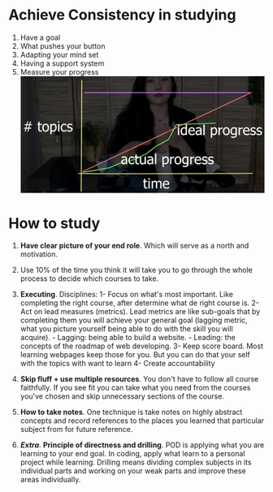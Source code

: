 
# Achieve Consistency in studying

1. Have a goal
2. What pushes your button 
3. Adapting your mind set
4. Having a support system
5. Measure your progress
![Progress Graph](./Resources/ProgressGraph.png)

# How to study

1. **Have clear picture of your end role**. Which will serve as a north and motivation.

2. Use 10% of the time you think it will take you to go through the whole process to decide which courses to take.

3. **Executing**. Disciplines:
	1- Focus on what's most important. Like completing the right course, after determine what de right course is.
	2- Act on lead measures (metrics). Lead metrics are like sub-goals that by completing them you will achieve your general goal (lagging metric, what you picture yourself being able to do with the skill you will acquire).
		- Lagging: being able to build a website.
		- Leading: the concepts of the roadmap of web developing.
	3- Keep score board. Most learning webpages keep those for you. But you can do that your self with the topics with want to learn
	4- Create accountability

4. **Skip fluff + use multiple resources**. You don't have to follow all course faithfully. If you see fit you can take what you need from the courses you've chosen and skip unnecessary sections of the course.

5. **How to take notes**. One technique is take notes on highly abstract concepts and record references to the places you learned that particular subject from for future reference.

6. ***Extra***. **Principle of directness and drilling**. POD is applying what you are learning to your end goal. In coding, apply what learn to a personal project while learning. Drilling means dividing complex subjects in its individual parts and working on your weak parts and improve these areas individually.